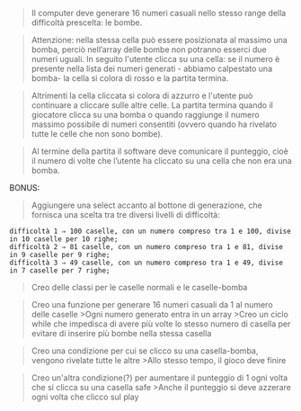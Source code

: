 > Il computer deve generare 16 numeri casuali nello stesso range della difficoltà prescelta: le bombe.

> Attenzione: nella stessa cella può essere posizionata al massimo una bomba, perciò nell’array delle bombe non potranno esserci due numeri uguali. 
In seguito l'utente clicca su una cella: se il numero è presente nella lista dei numeri generati - abbiamo calpestato una bomba- la cella si colora di rosso e la partita termina.

> Altrimenti la cella cliccata si colora di azzurro e l'utente può continuare a cliccare sulle altre celle. La partita termina quando il giocatore clicca su una bomba o quando raggiunge il numero massimo possibile di numeri consentiti (ovvero quando ha rivelato tutte le celle che non sono bombe).

> Al termine della partita il software deve comunicare il punteggio, cioè il numero di volte che l’utente ha cliccato su una cella che non era una bomba.

BONUS:
> Aggiungere una select accanto al bottone di generazione, che fornisca una scelta tra tre diversi livelli di difficoltà:

    difficoltà 1 ⇒ 100 caselle, con un numero compreso tra 1 e 100, divise in 10 caselle per 10 righe;
    difficoltà 2 ⇒ 81 caselle, con un numero compreso tra 1 e 81, divise in 9 caselle per 9 righe;
    difficoltà 3 ⇒ 49 caselle, con un numero compreso tra 1 e 49, divise in 7 caselle per 7 righe;



>Creo delle classi per le caselle normali e le caselle-bomba

>Creo una funzione per generare 16 numeri casuali da 1 al numero delle caselle
    >Ogni numero generato entra in un array
        >Creo un ciclo while che impedisca di avere più volte lo stesso numero di casella per evitare di inserire più bombe nella stessa casella

>Creo una condizione per cui se clicco su una casella-bomba, vengono rivelate tutte le altre
    >Allo stesso tempo, il gioco deve finire

>Creo un'altra condizione(?) per aumentare il punteggio di 1 ogni volta che si clicca su una casella safe
    >Anche il punteggio si deve azzerare ogni volta che clicco sul play